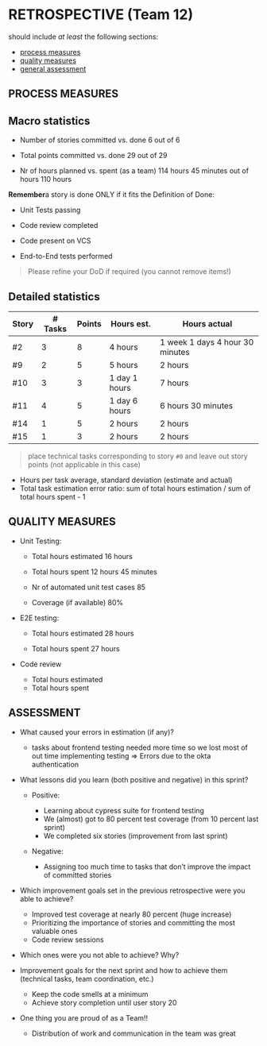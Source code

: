 RETROSPECTIVE (Team 12)
=====================================

should include _at least_ the following
sections:

- [process measures](#process-measures)
- [quality measures](#quality-measures)
- [general assessment](#assessment)

## PROCESS MEASURES

## Macro statistics

- Number of stories committed vs. done
  6 out of 6
- Total points committed vs. done
  29 out of 29

- Nr of hours planned vs. spent (as a team)
  114 hours 45 minutes  out of hours 110 hours

**Remember**a story is done ONLY if it fits the Definition of Done:

- Unit Tests passing

- Code review completed

- Code present on VCS

- End-to-End tests performed

> Please refine your DoD if required (you cannot remove items!)

## Detailed statistics
| Story | # Tasks  | Points | Hours est. | Hours actual |
|-------|----------|--------|------------|--------------|
| #2    | 3        |  8     |     4 hours|   1 week  1 days 4 hour 30 minutes |
| #9    | 2        |  5     |     5 hours|   2 hours    |
| #10   | 3        |  3     |   1 day  1 hours |      7 hours |
| #11   | 4        | 5      |   1 day 6 hours |        6 hours  30 minutes|
| #14   | 1        | 5      |     2 hours |    2 hours|
| #15   | 1        | 3      | 2 hours    | 2 hours |


> place technical tasks corresponding to story `#0` and leave out story points (not applicable in this case)

- Hours per task average, standard deviation (estimate and actual)
- Total task estimation error ratio: sum of total hours estimation / sum of total hours spent - 1

## QUALITY MEASURES

- Unit Testing:
    - Total hours estimated
      16 hours

    - Total hours spent
      12 hours 45 minutes

    - Nr of automated unit test cases
      85

    - Coverage (if available)
      80%

- E2E testing:
    - Total hours estimated
      28 hours

    - Total hours spent
      27 hours

- Code review
    - Total hours estimated
    - Total hours spent



## ASSESSMENT

- What caused your errors in estimation (if any)? 
  - tasks about frontend testing needed more time so we lost most of out time implementing testing ⇒ Errors due to the okta authentication

- What lessons did you learn (both positive and negative) in this sprint? 
  - Positive:
    - Learning about cypress suite for frontend testing 
    - We (almost) got to 80 percent test coverage (from 10 percent last sprint)
    - We completed six stories (improvement from last sprint)
    
  - Negative:
    - Assigning too much time to tasks that don’t improve the impact of committed stories


- Which improvement goals set in the previous retrospective were you able to achieve? 
  - Improved test coverage at nearly 80 percent (huge increase)
  - Prioritizing the importance of stories and committing the most valuable ones 
  - Code review sessions

- Which ones were you not able to achieve? Why?

- Improvement goals for the next sprint and how to achieve them (technical tasks, team coordination, etc.)
  - Keep the code smells at a minimum 
  - Achieve story completion until user story 20

- One thing you are proud of as a Team!!
  - Distribution of work and communication in the team was great
